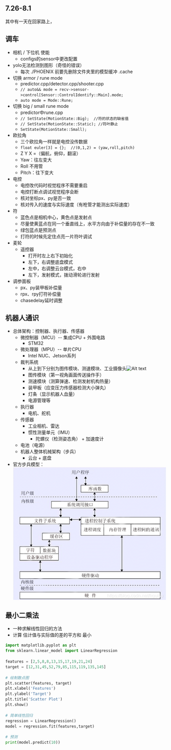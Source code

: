 ## 7.26-8.1
其中有一天在回家路上，
## 调车
- 相机 / 下位机 使能
  - configs的sensor中更改配置
- yolo无法检测到图形（奇怪的错误）
  - 每次 ./PHOENIX 前要先删除文件夹里的模型缓冲 .cache
- 切换 armor / rune mode
  - predictor.cpp/detector.cpp/shooter.cpp
  - `// auto&& mode = recv->sensor->control[Sensor::ControlIdentify::Main].mode;` 
  - `auto mode = Mode::Rune;`
- 切换 big / small rune mode
  - predictor中rune.cpp
  - `// SetState(MotionState::Big);  //符的状态的缺省值`
  - `// SetState(MotionState::Static); //符叶静止`
  - `SetState(MotionState::Small);`
- 欧拉角
  - 三个欧拉角一样就是电控没传数据
  - `float euler[3] = {};  //(0,1,2) = (yaw,roll,pitch)`
  - Z Y X =（偏航，俯仰，翻滚）
  - Yaw：往左变大
  - Roll 不用管
  - Pitch：往下变大
- 电控
  - 电控改代码时视觉程序不需要重启
  - 电控打断点调试视觉程序会断
  - 核对坐标px、py是否一致
  - 核对传入的速度与实际速度（有枪管才能测出实际速度）
- 符
  - 蓝色点是相机中心，黄色点是发射点
  - 尽量使黄蓝点在同一个垂直线上，水平方向由于补偿量的存在不一致
  - 绿包蓝点是预测点
  - 打符的时候先定住点亮一片符叶调试
- 麦轮
  - 遥控器
    - 打开时左上右下初始化
    - 左下，右调整底盘模式
    - 左中，右调整云台模式，右中
    - 左下，发射模式，拨动滑轮进行发射
- 调参面板
  - px、py装甲板补偿量
  - rpx、rpy打符补偿量
  - chasedelay延时调整

## 机器人通识
- 总体架构：控制器、执行器、传感器
  - 微控制器（MCU）-- 集成CPU + 外围电路
    - STM32
  - 微处理器（MPU）-- 单片CPU
    - Intel NUC、Jetson系列
  - 裁判系统 
    - 从上到下分别为图传模块、测速模块、工业摄像头![Alt text](image-1.png)
    - 图传模块（第一视角画面传送操作手）
    - 测速模块（测算弹速、检测发射机构热量）
    - 装甲板（应变压力传感器检测大小弹丸）
    - 灯条（显示机器人血量）
    - 电源管理等
  - 执行器
    - 电机、舵机
  - 传感器
    - 工业相机、雷达
    - 惯性测量单元（IMU）
      - 陀螺仪（检测姿态角） + 加速度计
  - 电池（电源）
  - 机器人整体机械架构（步兵）
    - 云台 + 底盘
- 官方步兵模型：![Alt text](image.png)

## 最小二乘法
- 一种求解线性回归的方法
- 计算 估计值与实际值的差的平方和 最小
```python
import matplotlib.pyplot as plt
from sklearn.linear_model import LinearRegression

features = [2,5,8,8,13,15,17,19,21,24]
target = [12,31,45,52,79,85,115,119,135,145]

# 绘制散点图
plt.scatter(features, target)
plt.xlabel('Features')
plt.ylabel('Target')
plt.title('Scatter Plot')
plt.show()

# 简单线性回归
regression = LinearRegression()  
model = regression.fit(features,target)   

# 预测
print(model.predict(10))
```